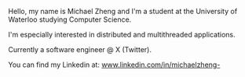 Hello, my name is Michael Zheng and I'm a student at the University of Waterloo studying Computer Science.

I'm especially interested in distributed and multithreaded applications.

Currently a software engineer @ X (Twitter).

You can find my Linkedin at: www.linkedin.com/in/michaelzheng-
